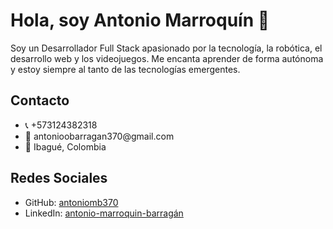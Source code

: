 <h1>Hola, soy Antonio Marroquín 👋</h1>

<p>Soy un Desarrollador Full Stack apasionado por la tecnología, la robótica, el desarrollo web y los videojuegos. Me encanta aprender de forma autónoma y estoy siempre al tanto de las tecnologías emergentes.</p>

<h2>Contacto</h2>
<ul>
  <li>📞 +573124382318</li>
  <li>📧 antonioobarragan370@gmail.com</li>
  <li>📍 Ibagué, Colombia</li>
</ul>

<h2>Redes Sociales</h2>
<ul>
  <li>GitHub: <a href="https://github.com/antoniomb370">antoniomb370</a></li>
  <li>LinkedIn: <a href="https://linkedin.com/in/antonio-marroquin-barragán">antonio-marroquin-barragán</a></li>
</ul>

<!-- Puedes continuar con el resto de tu perfil aquí -->
